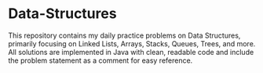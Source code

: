 # Data-Structures
This repository contains my daily practice problems on Data Structures, primarily focusing on Linked Lists, Arrays, Stacks, Queues, Trees, and more. All solutions are implemented in Java with clean, readable code and include the  problem statement as a comment  for easy reference.
